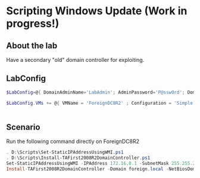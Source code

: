 ﻿# Scripting Windows Update (Work in progress!)

## About the lab

Have a secondary "old" domain controller for exploiting.

## LabConfig

```PowerShell
$LabConfig=@{ DomainAdminName='LabAdmin'; AdminPassword='P@ssw0rd'; DomainName='cyberdefense-rangers.local'; DomainNetbiosName='RANGERS'; Prefix = 'ThreatHunting-'; SwitchName = 'LabSwitch'; DCEdition='4'; Internet=$true ; AdditionalNetworksConfig=@(); VMs=@()}

$LabConfig.VMs += @{ VMName = 'ForeignDC8R2' ; Configuration = 'Simple'; ParentVHD = 'Win2008R2SP1_G1.vhdx' ; MemoryStartupBytes= 1GB ; MGMTNICs=1; AddToolsVHD=$True; Unattend="NoDjoin" ; Generation = 1; AdditionalLocalAdmin='LabAdmin'}
 
```

## Scenario

Run the following command directly on ForeignDC8R2

```PowerShell
. D:\Scripts\Set-StaticIPAddressUsingWMI.ps1
. D:\Scripts\Install-TAFirst2008R2DomainController.ps1
Set-StaticIPAddressUsingWMI -IPAddress 172.16.0.1 -SubnetMask 255.255.255.0 -Gateway 10.0.0.1 -DNSServer 172.16.0.1
Install-TAFirst2008R2DomainController -Domain foreign.local -NetBiosDomainName foreign -ADSite 'Nebrasca' -Domainlevel 4 -ForestLevel 4 -DSSafeModePassword 'P@ssw0rd'

```